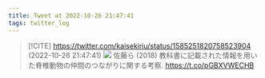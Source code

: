 ```yaml
---
title: Tweet at 2022-10-26 21:47:41
tags: twitter_log
---
```


> [!CITE] https://twitter.com/kaisekiriu/status/1585251820758523904 (2022-10-26 21:47:41)
> ![](https://twitter.com/kaisekiriu/status/1585251820758523904)
> 佐藤ら (2018) 教科書に記載された情報を用いた脊椎動物の仲間のつながりに関する考察.
> https://t.co/pGBXVWECHB
